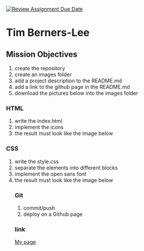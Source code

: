 [![Review Assignment Due Date](https://classroom.github.com/assets/deadline-readme-button-24ddc0f5d75046c5622901739e7c5dd533143b0c8e959d652212380cedb1ea36.svg)](https://classroom.github.com/a/beaczqnd)

# Tim Berners-Lee
## Mission Objectives
<ol>
<li>create the repository</li>
<li>create an images folder</li>
<li>add a project description to the README.md</li>
<li>add a link to the github page in the README.md</li>
<li>download the pictures below into the images folder</li>
</ol>

### HTML

<ol>
<li>write the index.html</li>
<li>implement the icons</li>
<li>the result must look like the image below</li>
</ol>

### CSS

<ol>
<li>write the style.css</li>
<li>separate the elements into different blocks</li>
<li>implement the open sans font</li>
<li>the result must look like the image below</li>

### Git

<ol>
<li>commit/push</li>
<li>deploy on a Github page</li>
</ol>

### link

[My page](https://cedricwietkin.github.io/firsthtml.io/index.html "My Page")

